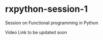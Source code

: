 # rxpython-session-1

  Session on Functional programming in Python
  
  Video Link to be updated soon
